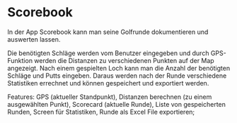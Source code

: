 # Scorebook
In der App Scorebook kann man seine Golfrunde dokumentieren und auswerten lassen.

Die benötigten Schläge werden vom Benutzer eingegeben und durch GPS-Funktion werden die Distanzen zu verschiedenen Punkten auf der Map angezeigt.
Nach einem gespielten Loch kann man die Anzahl der benötigten Schläge und Putts eingeben.
Daraus werden nach der Runde verschiedene Statistiken errechnet und können gespeichert und exportiert werden.

Features:	GPS (aktueller Standpunkt),
		Distanzen berechnen (zu einem ausgewählten Punkt), 
		Scorecard (aktuelle Runde), 
		Liste von gespeicherten Runden, 
		Screen für Statistiken, 
		Runde als Excel File exportieren;
